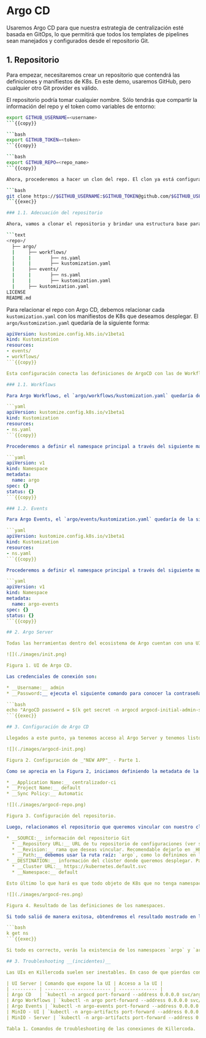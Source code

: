 # Argo CD

Usaremos Argo CD para que nuestra estrategia de centralización esté basada en GitOps, lo que permitirá que todos los templates de pipelines sean manejados y configurados desde el repositorio Git.

## 1. Repositorio

Para empezar, necesitaremos crear un repositorio que contendrá las definiciones y manifiestos de K8s. En este demo, usaremos GitHub, pero cualquier otro Git provider es válido. 

El repositorio podría tomar cualquier nombre. Sólo tendrás que compartir la información del repo y el token como variables de entorno:

```bash
export GITHUB_USERNAME=<username>
```{{copy}}

```bash
export GITHUB_TOKEN=<token>
```{{copy}}

```bash
export GITHUB_REPO=<repo_name>
```{{copy}}

Ahora, procederemos a hacer un clon del repo. El clon ya está configurado con tus credenciales, por lo que podrás hacer operaciones de `git push` sin problemas.

```bash
git clone https://$GITHUB_USERNAME:$GITHUB_TOKEN@github.com/$GITHUB_USERNAME/$GITHUB_REPO
```{{exec}}

### 1.1. Adecuación del repositorio

Ahora, vamos a clonar el repositorio y brindar una estructura base para organizar el proyecto. Se recomienda la siguiente estructura:

```text
<repo>/
  ├── argo/
  |     ├── workflows/
  |     |       ├── ns.yaml
  |     |       ├── kustomization.yaml
  |     ├── events/
  |     |       ├── ns.yaml
  |     |       ├── kustomization.yaml
  |     ├── kustomization.yaml
LICENSE
README.md
```

Para relacionar el repo con Argo CD, debemos relacionar cada `kustomization.yaml` con los manifiestos de K8s que deseamos desplegar. El `argo/kustomization.yaml` quedaría de la siguiente forma:

```yaml
apiVersion: kustomize.config.k8s.io/v1beta1
kind: Kustomization
resources:
- events/
- workflows/
```{{copy}}

Esta configuración conecta las definiciones de ArgoCD con las de Workflows y Events.

### 1.1. Workflows

Para Argo Workflows, el `argo/workflows/kustomization.yaml` quedaría de la siguiente forma:

```yaml
apiVersion: kustomize.config.k8s.io/v1beta1
kind: Kustomization
resources:
- ns.yaml
```{{copy}}

Procederemos a definir el namespace principal a través del siguiente manifiesto:

```yaml
apiVersion: v1
kind: Namespace
metadata:
  name: argo
spec: {}
status: {}
```{{copy}}

### 1.2. Events

Para Argo Events, el `argo/events/kustomization.yaml` quedaría de la siguiente forma:

```yaml
apiVersion: kustomize.config.k8s.io/v1beta1
kind: Kustomization
resources:
- ns.yaml
```{{copy}}

Procederemos a definir el namespace principal a través del siguiente manifiesto:

```yaml
apiVersion: v1
kind: Namespace
metadata:
  name: argo-events
spec: {}
status: {}
```{{copy}}

## 2. Argo Server

Todas las herramientas dentro del ecosistema de Argo cuentan con una UI interactiva que facilita la configuración de algunas operaciones. En el presente demo, ya está configurada y habilitada la consola de Argo CD. Podrás acceder a la UI haciendo [click aquí]({{TRAFFIC_HOST1_80}}).

![](./images/init.png)

Figura 1. UI de Argo CD.

Las credenciales de conexión son:

* __Username:__ admin
* __Password:__ ejecuta el siguiente comando para conocer la contraseña:

```bash
echo "ArgoCD password = $(k get secret -n argocd argocd-initial-admin-secret -o jsonpath="{.data.password}" | base64 -d)"
```{{exec}}

## 3. Configuración de Argo CD

Llegados a este punto, ya tenemos acceso al Argo Server y tenemos listo el repositorio. Lo único que debemos hacer es relacionar el repositorio con Argo CD. Lo podremos hacer a través de la UI, como se muestra en las Figuras 2, 3 y 4.

![](./images/argocd-init.png)

Figura 2. Configuración de _"NEW APP"_ - Parte 1.

Como se aprecia en la Figura 2, iniciamos definiendo la metadata de la configuración en Argo CD. Para nuestro caso:

* __Application Name:__ centralizador-ci
* __Project Name:__ default
* __Sync Policy:__ Automatic

![](./images/argocd-repo.png)

Figura 3. Configuración del repositorio.

Luego, relacionamos el repositorio que queremos vincular con nuestro cluster. También, debemos definir la referencia del clúster, que para nuestro caso sería:

* __SOURCE:__ información del repositorio Git
  * __Repository URL:__ URL de tu repositorio de configuraciones (ver sección 1).
  * __Revision:__ rama que deseas vincular. Recomendable dejarlo en _HEAD_.
  * __Path:__ debemos usar la ruta raíz: `argo`, como lo definimos en la sección 1.
* __DESTINATION:__ información del clúster donde queremos desplegar. Para este caso, será el clúster que tenemos en Killercoda.
  * __Cluster URL:__ https://kubernetes.default.svc
  * __Namespace:__ default

Esto último lo que hará es que todo objeto de K8s que no tenga namespace declarado, tome por valor `default`.

![](./images/argocd-res.png)

Figura 4. Resultado de las definiciones de los namespaces.

Si todo salió de manera exitosa, obtendremos el resultado mostrado en la Figura 4. Adicional, puedes corroborarlo ejecutando el siguiente comando:

```bash
k get ns
```{{exec}}

Si todo es correcto, verás la existencia de los namespaces `argo` y `argo-events`, que es donde existirán los objetos que construiremos de Argo Workflows y Argo Events, respectivamente.

## 3. Troubleshooting __(incidentes)__

Las UIs en Killercoda suelen ser inestables. En caso de que pierdas conexión con alguna UI, sólo debes ejecutar el comando respectivo de la que no te esté funcionando. Sólo debes encontrar la referencia en la siguiente tabla.

| UI Server | Comando que expone la UI | Acceso a la UI | 
| --------- | ------------------------ | -------------- | 
| Argo CD   | `kubectl -n argocd port-forward --address 0.0.0.0 svc/argocd-server 80:80 > /dev/null &`{{exec}} | [click aquí]({{TRAFFIC_HOST1_80}}) |
| Argo Workflows | `kubectl -n argo port-forward --address 0.0.0.0 svc/argo-server 2746:2746 > /dev/null &`{{exec}} | [click aquí]({{TRAFFIC_HOST1_2746}}) |
| Argo Events | `kubectl -n argo-events port-forward --address 0.0.0.0 svc/github-eventsource-svc 12000:12000 > /dev/null &`{{exec}} | NA |
| MinIO - UI | `kubectl -n argo-artifacts port-forward --address 0.0.0.0 svc/argo-artifacts-console 9090:9090 > /dev/null &`{{exec}} | [click aquí]({{TRAFFIC_HOST1_9090}}) |
| MinIO - Server | `kubectl -n argo-artifacts port-forward --address 0.0.0.0 svc/argo-artifacts 9000:9000 > /dev/null &`{{exec}} | NA |

Tabla 1. Comandos de troubleshooting de las conexiones de Killercoda.